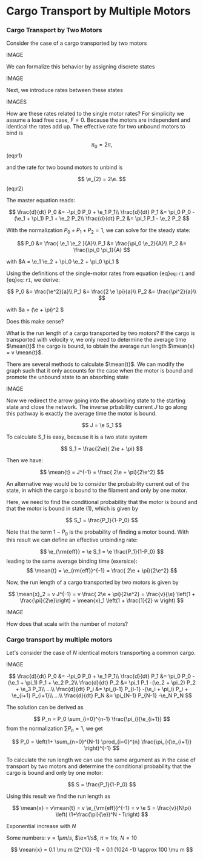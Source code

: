 # Cargo Transport by Multiple Motors

### Cargo Transport by Two Motors

Consider the case of a cargo transported by two motors

IMAGE

We can formalize this behavior by assigning discrete states

IMAGE

Next, we introduce rates between these states

IMAGES

How are these rates related to the single motor rates? For simplicity we assume a load free case, $F=0$. Because the motors are independent and identical the rates add up. The effective rate for two unbound motors to bind is

$$
\pi_{0} = 2\pi,
$$ (eq:r1)

and the rate for two bound motors to unbind is

$$
\e_{2} = 2\e.
$$ (eq:r2)

The master equation reads:

$$
\frac{d}{dt} P_0 &= -\pi_0 P_0 + \e_1 P_1\\ 
\frac{d}{dt} P_1 &= \pi_0 P_0 -(\e_1 + \pi_1) P_1 + \e_2 P_2\\
\frac{d}{dt} P_2 &= \pi_1 P_1 - \e_2 P_2
$$

With the normalization $P_0 + P_1 + P_2 = 1$, we can solve for the steady state:

$$
P_0 &= \frac{ \e_1 \e_2 }{A}\\
P_1 &= \frac{\pi_0 \e_2}{A}\\
P_2 &= \frac{\pi_0 \pi_1}{A}
$$

with $A = \e_1 \e_2 + \pi_0 \e_2 + \pi_0 \pi_1 $

Using the definitions of the single-motor rates from equation {eq}`eq:r1` and {eq}`eq:r1`, we derive:

$$
P_0 &= \frac{\e^2}{a}\\
P_1 &= \frac{2 \e \pi}{a}\\
P_2 &= \frac{\pi^2}{a}\\
$$

with $a = (\e + \pi)^2 $

Does this make sense?

What is the run length of a cargo transported by two motors? If the cargo is transported with velocity $v$, we only need to determine the average time $\mean{t}$ the cargo is bound, to obtain the average run length $\mean{x} = v \mean{t}$.

There are several methods to calculate $\mean{t}$. We can modify the graph such that it only accounts for the case when the motor is bound and promote the unbound state to an absorbing state

IMAGE

Now we redirect the arrow going into the absorbing state to the starting state and close the network. The inverse prbability current $J$ to go along this pathway is exactly the average time the motor is bound.

$$
J = \e S_1
$$

To calculate S_1 is easy, because it is a two state system

$$
S_1 = \frac{2\e}{ 2\e + \pi}
$$

Then we have:

$$
\mean{t} = J^{-1} = \frac{ 2\e + \pi}{2\e^2}
$$

An alternative way would be to consider the probability current out of the state, in which the cargo is bound to the filament and only by one motor.

Here, we need to find the conditional probability that the motor is bound and that the motor is bound in state $(1)$, which is given by

$$
S_1 = \frac{P_1}{1-P_0}
$$

Note that the term $1-P_0$ is the probability of finding a motor bound. With this result we can define an effective unbinding rate:

$$
\e_{\rm{eff}} = \e S_1 = \e \frac{P_1}{1-P_0}
$$
leading to the same average binding time (exersice):
$$
\mean{t} = \e_{rm{eff}}^{-1} = \frac{ 2\e + \pi}{2\e^2}
$$


Now, the run length of a cargo transported by two motors is given by

$$
\mean{x}_2 = v J^{-1} = v \frac{ 2\e + \pi}{2\e^2} = \frac{v}{\e} \left(1 + \frac{\pi}{2\e}\right) = \mean{x}_1 \left(1 + \frac{1}{2} w \right)
$$

IMAGE

How does that scale with the number of motors?


### Cargo transport by multiple motors

Let's consider the case of $N$ identical motors transporting a common cargo.

IMAGE

$$
\frac{d}{dt} P_0 &= -\pi_0 P_0 + \e_1 P_1\\ 
\frac{d}{dt} P_1 &= \pi_0 P_0 -(\e_1 + \pi_1) P_1 + \e_2 P_2\\
\frac{d}{dt} P_2 &= \pi_1 P_1 -(\e_2 + \pi_2) P_2 + \e_3 P_3\\
...\\
\frac{d}{dt} P_i &= \pi_{i-1} P_{i-1} -(\e_i + \pi_i) P_i + \e_{i+1} P_{i+1}\\
...\\
\frac{d}{dt} P_N &= \pi_{N-1} P_{N-1} -\e_N P_N
$$

The solution can be derived as

$$
P_n = P_0 \sum_{i=0}^{n-1} \frac{\pi_i}{\e_{i+1}}
$$
from the normalization $\sum P_n = 1$, we get

$$
P_0 = \left(1+ \sum_{n=0}^{N-1} \prod_{i=0}^{n} \frac{\pi_i}{\e_{i+1}} \right)^{-1}
$$

To calculate the run length we can use the same argument as in the case of transport by two motors and determine the conditional probability that the cargo is bound and only by one motor:

$$
S = \frac{P_1}{1-P_0}
$$

Using this result we find the run length as

$$
\mean{x} = v\mean{t} = v \e_{\rm{eff}}^{-1} = v \e S = \frac{v}{N\pi} \left( (1+\frac{\pi}{\e})^N - 1\right)
$$

Exponential increase with $N$

Some numbers: $v = 1 \mu m/s$, $\e=1/s$, $\pi=1/s$, $N=10$

$$
\mean{x} = 0.1 \mu m (2^{10} -1) = 0.1 (1024 -1) \approx 100 \mu m
$$



